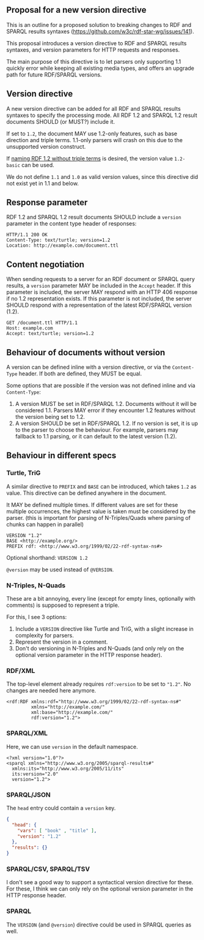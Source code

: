 ## Proposal for a new version directive

This is an outline for a proposed solution to breaking changes to RDF and SPARQL results syntaxes (https://github.com/w3c/rdf-star-wg/issues/141).

This proposal introduces a version directive to RDF and SPARQL results syntaxes,
and version parameters for HTTP requests and responses.

The main purpose of this directive is to let parsers only supporting 1.1 quickly error while keeping all existing media types,
and offers an upgrade path for future RDF/SPARQL versions.

## Version directive

A new version directive can be added for all RDF and SPARQL results syntaxes to specify the processing mode.
All RDF 1.2 and SPARQL 1.2 result documents SHOULD (or MUST?) include it.

If set to `1.2`, the document MAY use 1.2-only features, such as base direction and triple terms.
1.1-only parsers will crash on this due to the unsupported version construct.

If [naming RDF 1.2 without triple terms](https://github.com/w3c/rdf-star-wg/issues/135) is desired,
the version value `1.2-basic` can be used.

We do not define `1.1` and `1.0` as valid version values, since this directive did not exist yet in 1.1 and below.

## Response parameter

RDF 1.2 and SPARQL 1.2 result documents SHOULD include a `version` parameter in the content type header of responses:

```
HTTP/1.1 200 OK
Content-Type: text/turtle; version=1.2
Location: http://example.com/document.ttl
```

## Content negotiation

When sending requests to a server for an RDF document or SPARQL query results, a `version` parameter MAY be included in the `Accept` header.
If this parameter is included, the server MAY respond with an HTTP 406 response if no 1.2 representation exists.
If this parameter is not included, the server SHOULD respond with a representation of the latest RDF/SPARQL version (1.2).

```
GET /document.ttl HTTP/1.1
Host: example.com
Accept: text/turtle; version=1.2
```

## Behaviour of documents without version

A version can be defined inline with a version directive, or via the `Content-Type` header.
If both are defined, they MUST be equal.

Some options that are possible if the version was not defined inline and via `Content-Type`:
1. A version MUST be set in RDF/SPARQL 1.2. Documents without it will be considered 1.1. Parsers MAY error if they encounter 1.2 features without the version being set to 1.2.
2. A version SHOULD be set in RDF/SPARQL 1.2. If no version is set, it is up to the parser to choose the behaviour. For example, parsers may fallback to 1.1 parsing, or it can default to the latest version (1.2).

## Behaviour in different specs

### Turtle, TriG

A similar directive to `PREFIX` and `BASE` can be introduced, which takes `1.2` as value.
This directive can be defined anywhere in the document.

It MAY be defined multiple times.
If different values are set for these multiple occurrences, the highest value is taken must be considered by the parser. (this is important for parsing of N-Triples/Quads where parsing of chunks can happen in parallel)

```text
VERSION "1.2"
BASE <http://example.org/>
PREFIX rdf: <http://www.w3.org/1999/02/22-rdf-syntax-ns#>
```

Optional shorthand: `VERSION 1.2`

`@version` may be used instead of `@VERSION`.

### N-Triples, N-Quads

These are a bit annoying, every line (except for empty lines, optionally with comments) is supposed to represent a triple.

For this, I see 3 options:

1. Include a `VERSION` directive like Turtle and TriG, with a slight increase in complexity for parsers.
2. Represent the version in a comment.
3. Don't do versioning in N-Triples and N-Quads (and only rely on the optional version parameter in the HTTP response header).

### RDF/XML

The top-level element already requires `rdf:version` to be set to `"1.2"`.
No changes are needed here anymore.

```
<rdf:RDF xmlns:rdf="http://www.w3.org/1999/02/22-rdf-syntax-ns#"
         xmlns="http://example.com/" 
         xml:base="http://example.com/"
         rdf:version="1.2">
```

### SPARQL/XML

Here, we can use `version` in the default namespace.

```
<?xml version="1.0"?>
<sparql xmlns="http://www.w3.org/2005/sparql-results#"
  xmlns:its="http://www.w3.org/2005/11/its" 
  its:version="2.0"
  version="1.2">
```

### SPARQL/JSON

The `head` entry could contain a `version` key.

```json
{
  "head": {
    "vars": [ "book" , "title" ],
	"version": "1.2"
  },
  "results": {}
}
```

### SPARQL/CSV, SPARQL/TSV

I don't see a good way to support a syntactical version directive for these.
For these, I think we can only rely on the optional version parameter in the HTTP response header.

### SPARQL

The `VERSION` (and `@version`) directive could be used in SPARQL queries as well.


